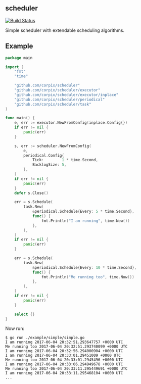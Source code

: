 scheduler
---------

[![Build Status](https://travis-ci.org/corpix/scheduler.svg?branch=master)](https://travis-ci.org/corpix/scheduler)

Simple scheduler with extendable scheduling algorithms.

## Example

``` go
package main

import (
	"fmt"
	"time"

	"github.com/corpix/scheduler"
	"github.com/corpix/scheduler/executor"
	"github.com/corpix/scheduler/executor/inplace"
	"github.com/corpix/scheduler/periodical"
	"github.com/corpix/scheduler/task"
)

func main() {
	e, err := executor.NewFromConfig(inplace.Config{})
	if err != nil {
		panic(err)
	}

	s, err := scheduler.NewFromConfig(
		e,
		periodical.Config{
			Tick:        1 * time.Second,
			BacklogSize: 5,
		},
	)
	if err != nil {
		panic(err)
	}
	defer s.Close()

	err = s.Schedule(
		task.New(
			&periodical.Schedule{Every: 5 * time.Second},
			func() {
				fmt.Println("I am running", time.Now())
			},
		),
	)
	if err != nil {
		panic(err)
	}

	err = s.Schedule(
		task.New(
			&periodical.Schedule{Every: 10 * time.Second},
			func() {
				fmt.Println("Me running too", time.Now())
			},
		),
	)
	if err != nil {
		panic(err)
	}

	select {}
}

```

Now run:

``` console
$ go run ./example/simple/simple.go
I am running 2017-06-04 20:32:51.293647757 +0000 UTC
Me running too 2017-06-04 20:32:51.293740099 +0000 UTC
I am running 2017-06-04 20:32:56.294000904 +0000 UTC
I am running 2017-06-04 20:33:01.29451009 +0000 UTC
Me running too 2017-06-04 20:33:01.2945496 +0000 UTC
I am running 2017-06-04 20:33:06.294949678 +0000 UTC
Me running too 2017-06-04 20:33:11.295449691 +0000 UTC
I am running 2017-06-04 20:33:11.295468104 +0000 UTC
...
```
